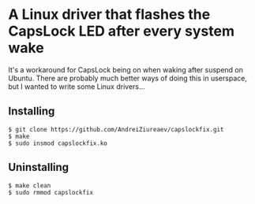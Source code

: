# A Linux driver that flashes the CapsLock LED after every system wake

It's a workaround for CapsLock being on when waking after suspend on Ubuntu. There are probably much better ways of doing this in userspace, but I wanted to write some Linux drivers...

## Installing

```
$ git clone https://github.com/AndreiZiureaev/capslockfix.git
$ make
$ sudo insmod capslockfix.ko
```

## Uninstalling
```
$ make clean
$ sudo rmmod capslockfix
```
